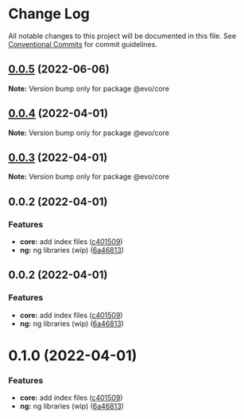# Change Log

All notable changes to this project will be documented in this file.
See [Conventional Commits](https://conventionalcommits.org) for commit guidelines.

## [0.0.5](https://github.com/evotor/evo-frontend/compare/@evo/core@0.0.4...@evo/core@0.0.5) (2022-06-06)

**Note:** Version bump only for package @evo/core





## [0.0.4](https://github.com/evotor/evo-frontend/compare/@evo/core@0.0.3...@evo/core@0.0.4) (2022-04-01)

**Note:** Version bump only for package @evo/core





## [0.0.3](https://github.com/evotor/evo-frontend/compare/@evo/core@0.0.2...@evo/core@0.0.3) (2022-04-01)

**Note:** Version bump only for package @evo/core





## 0.0.2 (2022-04-01)


### Features

* **core:** add index files ([c401509](https://github.com/evotor/evo-frontend/commit/c40150993fc36dc49d781a0f00b3663d03679112))
* **ng:** ng libraries (wip) ([6a46813](https://github.com/evotor/evo-frontend/commit/6a4681319e929ff48bab235d24dda70d7a333dca))





## 0.0.2 (2022-04-01)


### Features

* **core:** add index files ([c401509](https://github.com/evotor/evo-frontend/commit/c40150993fc36dc49d781a0f00b3663d03679112))
* **ng:** ng libraries (wip) ([6a46813](https://github.com/evotor/evo-frontend/commit/6a4681319e929ff48bab235d24dda70d7a333dca))





# 0.1.0 (2022-04-01)


### Features

* **core:** add index files ([c401509](https://github.com/evotor/evo-frontend/commit/c40150993fc36dc49d781a0f00b3663d03679112))
* **ng:** ng libraries (wip) ([6a46813](https://github.com/evotor/evo-frontend/commit/6a4681319e929ff48bab235d24dda70d7a333dca))
